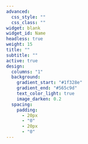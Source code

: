 ```yaml
---
advanced:
  css_style: ""
  css_class: ""
widget: blank
widget_id: Name
headless: true
weight: 15
title: ""
subtitle: ""
active: true
design:
  columns: "1"
  background:
    gradient_start: "#1f328e"
    gradient_end: "#565c9d"
    text_color_light: true
    image_darken: 0.2
  spacing:
    padding:
      - 20px
      - "0"
      - 20px
      - "0"
---
```

